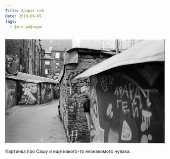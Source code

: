 ```yaml
---
Title: Арарат гей
Date: 2019-06-05
Tags:
  - фотографирую
---
```


![Арарат гей](images/ararat-gay.jpg)

Картинка про Сашу и еще какого-то незнакомого чувака.